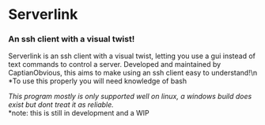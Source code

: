 <h1>Serverlink</h1>
<h3>An ssh client with a visual twist!</h3>
<p>Serverlink is an ssh client with a visual twist, 
letting you use a gui instead of text commands to control a server.
Developed and maintained by CaptianObvious, this aims to make using an ssh client easy to understand!\n
*To use this properly you will need knowledge of bash</p>
<em>This program mostly is only supported well on linux, a windows build does exist but dont treat it as reliable.</em><br>
*note: this is still in development and a WIP
